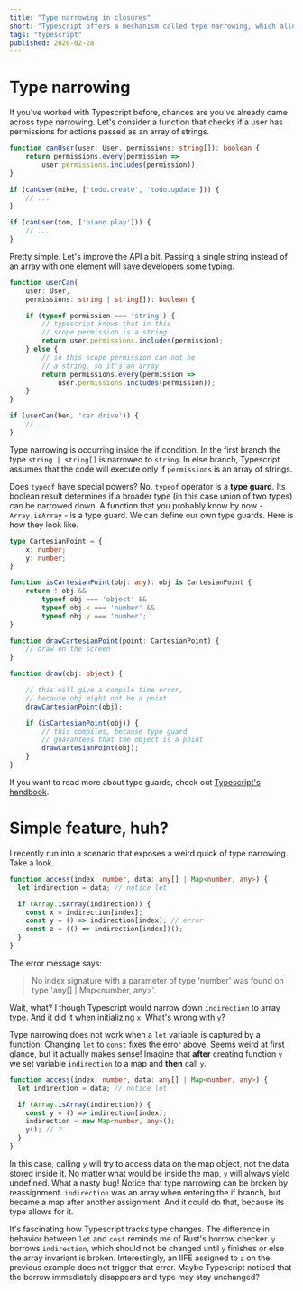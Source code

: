 ```yaml
---
title: "Type narrowing in closures"
short: "Typescript offers a mechanism called type narrowing, which allows us to validate object's type with type guards and avoid explicit casts or error silencing. This post will give a brief demo of this feature and show it's interesting consequences."
tags: "typescript"
published: 2020-02-28
---
```


# Type narrowing

If you've worked with Typescript before, chances are you've already came across type narrowing. Let's consider a function that checks if a user has permissions for actions passed as an array of strings.

```typescript
function canUser(user: User, permissions: string[]): boolean {
    return permissions.every(permission =>
        user.permissions.includes(permission));
}

if (canUser(mike, ['todo.create', 'todo.update'])) {
    // ...
}

if (canUser(tom, ['piano.play'])) {
    // ...
}
```

Pretty simple. Let's improve the API a bit. Passing a single string instead of an array with one element will save developers some typing.

```typescript
function userCan(
    user: User,
    permissions: string | string[]): boolean {

    if (typeof permission === 'string') {
        // typescript knows that in this
        // scope permission is a string
        return user.permissions.includes(permission);
    } else {
        // in this scope permission can not be
        // a string, so it's an array
        return permissions.every(permission =>
            user.permissions.includes(permission));
    }
}

if (userCan(ben, 'car.drive')) {
    // ...
}
```

Type narrowing is occurring inside the if condition. In the first branch the type `string | string[]` is narrowed to `string`. In else branch, Typescript assumes that the code will execute only if `permissions` is an array of strings.

Does `typeof` have special powers? No. `typeof` operator is a **type guard**. Its boolean result determines if a broader type (in this case union of two types) can be narrowed down. A function that you probably know by now - `Array.isArray` - is a type guard. We can define our own type guards. Here is how they look like.

```typescript
type CartesianPoint = {
    x: number;
    y: number;
}

function isCartesianPoint(obj: any): obj is CartesianPoint {
    return !!obj &&
        typeof obj === 'object' &&
        typeof obj.x === 'number' &&
        typeof obj.y === 'number';
}

function drawCartesianPoint(point: CartesianPoint) {
    // draw on the screen
}

function draw(obj: object) {

    // this will give a compile time error,
    // because obj might not be a point
    drawCartesianPoint(obj);

    if (isCartesianPoint(obj)) {
        // this compiles, because type guard
        // guarantees that the object is a point
        drawCartesianPoint(obj);
    }
}
```

If you want to read more about type guards, check out [Typescript's handbook](https://www.typescriptlang.org/docs/handbook/advanced-types.html#instanceof-type-guards).

# Simple feature, huh?

I recently run into a scenario that exposes a weird quick of type narrowing. Take a look.

```typescript
function access(index: number, data: any[] | Map<number, any>) {
  let indirection = data; // notice let

  if (Array.isArray(indirection)) {
    const x = indirection[index];
    const y = () => indirection[index]; // error
    const z = (() => indirection[index])();
  }
}
```
The error message says:

> No index signature with a parameter of type 'number' was found on type 'any[] | Map<number, any>'.

Wait, what? I though Typescript would narrow down `indirection` to array type. And it did it when initializing `x`. What's wrong with `y`?

Type narrowing does not work when a `let` variable is captured by a function. Changing `let` to `const` fixes the error above. Seems weird at first glance, but it actually makes sense! Imagine that **after** creating function `y` we set variable `indirection` to a map and **then** call `y`.

```typescript
function access(index: number, data: any[] | Map<number, any>) {
  let indirection = data; // notice let

  if (Array.isArray(indirection)) {
    const y = () => indirection[index];
    indirection = new Map<number, any>();
    y(); // ?
  }
}
```

In this case, calling `y` will try to access data on the map object, not the data stored inside it. No matter what would be inside the map, `y` will always yield undefined. What a nasty bug! Notice that type narrowing can be broken by reassignment. `indirection` was an array when entering the if branch, but became a map after another assignment. And it could do that, because its type allows for it.

It's fascinating how Typescript tracks type changes. The difference in behavior between `let` and `cost` reminds me of Rust's borrow checker. `y` borrows `indirection`, which should not be changed until `y` finishes or else the array invariant is broken. Interestingly, an IIFE assigned to `z` on the previous example does not trigger that error. Maybe Typescript noticed that the borrow immediately disappears and type may stay unchanged?
